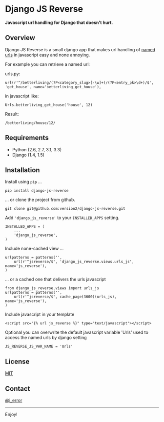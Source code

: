 Django JS Reverse
=================

**Javascript url handling for Django that doesn't hurt.**

## Overview

Django JS Reverse is a small django app that makes url handling of [named urls](https://docs.djangoproject.com/en/dev/topics/http/urls/#naming-url-patterns) in javascript easy and none annoying.

For example you can retrieve a named url:

urls.py:

    url(r'^/betterliving/(?P<category_slug>[-\w]+)/(?P<entry_pk>\d+)/$', 'get_house', name='betterliving_get_house'),

in javascript like:

    Urls.betterliving_get_house('house', 12)

Result:

    /betterliving/house/12/


## Requirements

* Python (2.6, 2.7, 3.1, 3.3)
* Django (1.4, 1.5)

## Installation

Install using `pip` ...

    pip install django-js-reverse

... or clone the project from github.

    git clone git@github.com:version2/django-js-reverse.git

Add `'django_js_reverse'` to your `INSTALLED_APPS` setting.

    INSTALLED_APPS = (
        ...
        'django_js_reverse',        
    )

Include none-cached view ...

    urlpatterns = patterns('',
        url(r'^jsreverse/$', 'django_js_reverse.views.urls_js', name='js_reverse'),
    )

... or a cached one that delivers the urls javascript

    from django_js_reverse.views import urls_js
    urlpatterns = patterns('',
        url(r'^jsreverse/$', cache_page(3600)(urls_js), name='js_reverse'),
    )
    
Include javascript in your template

    <script src="{% url js_reverse %}" type="text/javascript"></script>

Optional you can overwrite the default javascript variable 'Urls' used to access the named urls by django setting

    JS_REVERSE_JS_VAR_NAME = 'Urls'


## License

[MIT](https://raw.github.com/version2/django-js-reverse/development/LICENSE)

## Contact

[@i_error](https://twitter.com/i_error)

---
Enjoy!